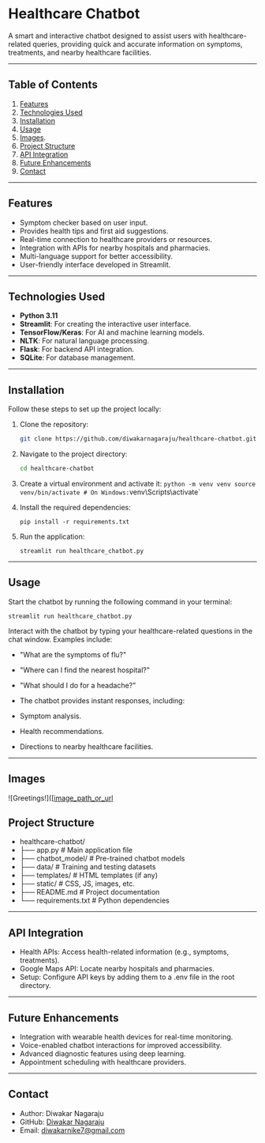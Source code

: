 # Healthcare Chatbot

A smart and interactive chatbot designed to assist users with healthcare-related queries, providing quick and accurate information on symptoms, treatments, and nearby healthcare facilities.

---

## Table of Contents
1. [Features](#features)
2. [Technologies Used](#technologies-used)
3. [Installation](#installation)
4. [Usage](#usage)
5. [Images](#images).
6. [Project Structure](#project-structure)
7. [API Integration](#api-integration)
8. [Future Enhancements](#future-enhancements)
9. [Contact](#contact)

---

## Features

- Symptom checker based on user input.
- Provides health tips and first aid suggestions.
- Real-time connection to healthcare providers or resources.
- Integration with APIs for nearby hospitals and pharmacies.
- Multi-language support for better accessibility.
- User-friendly interface developed in Streamlit.

---

## Technologies Used

- **Python 3.11**
- **Streamlit**: For creating the interactive user interface.
- **TensorFlow/Keras**: For AI and machine learning models.
- **NLTK**: For natural language processing.
- **Flask**: For backend API integration.
- **SQLite**: For database management.

---

## Installation

Follow these steps to set up the project locally:

1. Clone the repository:
   ```bash
   git clone https://github.com/diwakarnagaraju/healthcare-chatbot.git
2. Navigate to the project directory:
   ```bash
   cd healthcare-chatbot
3. Create a virtual environment and activate it:
   `
  python -m venv venv
source venv/bin/activate # On Windows: `venv\Scripts\activate`

4. Install the required dependencies:
   ```
   pip install -r requirements.txt

5. Run the application:
   ```
   streamlit run healthcare_chatbot.py
---

## Usage

Start the chatbot by running the following command in your terminal:
   ```
   streamlit run healthcare_chatbot.py
   ```

Interact with the chatbot by typing your healthcare-related questions in the chat window. Examples include:

- "What are the symptoms of flu?"
- "Where can I find the nearest hospital?"
- "What should I do for a headache?"
- The chatbot provides instant responses, including:

- Symptom analysis.
- Health recommendations.
- Directions to nearby healthcare facilities.

---

## Images

![Greetings!]([[image_path_or_url](https://github.com/diwakarnagaraju/Healthcare-chatbot/blob/main/greetings.png](https://github.com/diwakarnagaraju/Healthcare-chatbot/blob/680716ade6620b90ae9acd8b00cb4602a82f5bce/greetings.png) "Greetings")



## Project Structure

- healthcare-chatbot/
- ├── app.py                # Main application file
- ├── chatbot_model/        # Pre-trained chatbot models
- ├── data/                 # Training and testing datasets
- ├── templates/            # HTML templates (if any)
- ├── static/               # CSS, JS, images, etc.
- ├── README.md             # Project documentation
- └── requirements.txt      # Python dependencies

---

## API Integration

- Health APIs: Access health-related information (e.g., symptoms, treatments).
- Google Maps API: Locate nearby hospitals and pharmacies.
- Setup: Configure API keys by adding them to a .env file in the root directory.

---

## Future Enhancements

- Integration with wearable health devices for real-time monitoring.
- Voice-enabled chatbot interactions for improved accessibility.
- Advanced diagnostic features using deep learning.
- Appointment scheduling with healthcare providers.

---

## Contact

- Author: Diwakar Nagaraju
- GitHub: [Diwakar Nagaraju](https://github.com/diwakarnagaraju)
- Email: diwakarnike7@gmail.com



